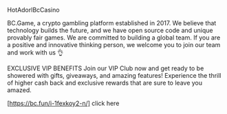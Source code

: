 HotAdorlBcCasino 

BC.Game, a crypto gambling platform established in 2017. We believe that technology builds the future, and we have open source code and unique provably fair games. We are committed to building a global team. If you are a positive and innovative thinking person, we welcome you to join our team and work with us 👌

EXCLUSIVE VIP BENEFITS
Join our VIP Club now and get ready to be showered with gifts, giveaways, and amazing features! Experience the thrill of higher cash back and exclusive rewards that are sure to leave you amazed.

[https://bc.fun/i-1fexkoy2-n/] click here 

